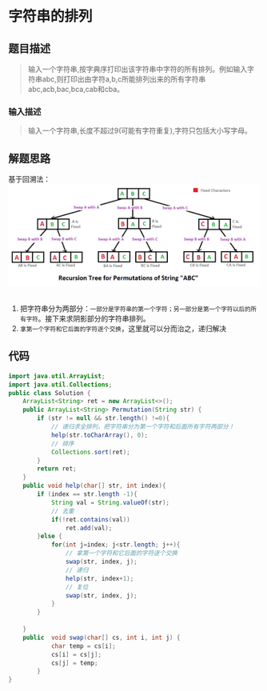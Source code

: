 # 字符串的排列
## 题目描述
> 输入一个字符串,按字典序打印出该字符串中字符的所有排列。例如输入字符串abc,则打印出由字符a,b,c所能排列出来的所有字符串abc,acb,bac,bca,cab和cba。

### 输入描述
> 输入一个字符串,长度不超过9(可能有字符重复),字符只包括大小写字母。

## 解题思路
基于回溯法：
![Alt text](https://github.com/a244591052/Skill-Learning/blob/master/Algorithm/%E5%89%91%E6%8C%87offer/images/001.png)
&ensp;
1. 把字符串分为两部分：`一部分是字符串的第一个字符；另一部分是第一个字符以后的所有字符`。接下来求阴影部分的字符串排列。
&ensp;
2. `拿第一个字符和它后面的字符逐个交换`，这里就可以分而治之，递归解决

## 代码

```java
import java.util.ArrayList;
import java.util.Collections;
public class Solution {
    ArrayList<String> ret = new ArrayList<>();
    public ArrayList<String> Permutation(String str) {
        if (str != null && str.length() !=0){
            // 递归求全排列，把字符串分为第一个字符和后面所有字符两部分！
            help(str.toCharArray(), 0);
            // 排序
            Collections.sort(ret);
        }
        return ret;
    }
    public void help(char[] str, int index){
        if (index == str.length -1){
            String val = String.valueOf(str);
            // 去重
            if(!ret.contains(val))
                ret.add(val);
        }else {
            for(int j=index; j<str.length; j++){
                // 拿第一个字符和它后面的字符逐个交换
                swap(str, index, j);
                // 递归
                help(str, index+1);
                // 复位
                swap(str, index, j);
        	}
        }
        
    }
    public  void swap(char[] cs, int i, int j) {
            char temp = cs[i];
            cs[i] = cs[j];
            cs[j] = temp;
        }
}
```